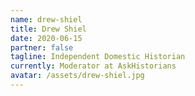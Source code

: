 ```yaml
---
name: drew-shiel
title: Drew Shiel
date: 2020-06-15
partner: false
tagline: Independent Domestic Historian
currently: Moderator at AskHistorians
avatar: /assets/drew-shiel.jpg
---
```

